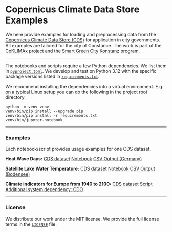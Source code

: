 # Copernicus Climate Data Store Examples

We here provide examples for loading and preprocessing data from the
[Copernicus Climate Data Store (CDS)][cds] for application in city
governments. All examples are tailored for the city of Constance. The
work is part of the [CoKLIMAx][coklimax] project and the [Smart Green
City Konstanz][sgc] program.

[cds]: https://cds.climate.copernicus.eu/
[coklimax]: https://www.iigs.uni-stuttgart.de/forschung/coklimax/
[sgc]: https://smart-green-city-konstanz.de/

---

The notebooks and scripts require a few Python dependencies. We list
them in [`pyproject.toml`](pyproject.toml). We develop and test  on
Python 3.12 with the specific package versions listed in
[`requirements.txt`](requirements.txt).

We recommend installing the dependencies into a virtual environment.
E.g. on a typical Linux setup you can do the following in the project
root directory.

```shell
python -m venv venv
venv/bin/pip install --upgrade pip
venv/bin/pip install -r requirements.txt
venv/bin/jupyter-notebook
```

----

### Examples

Each notebook/script provides usage examples for one CDS dataset.

**Heat Wave Days:**
[CDS dataset](https://cds.climate.copernicus.eu/cdsapp#!/dataset/sis-heat-and-cold-spells)
[Notebook](./sis-heat-and-cold-spells.ipynb)
[CSV Output (Germany)](./sis-heat-and-cold-spells.csv.zip)

**Satellite Lake Water Temperature:**
[CDS dataset](https://cds.climate.copernicus.eu/cdsapp#!/dataset/satellite-lake-water-temperature)
[Notebook](./satellite-lake-water-temperature.ipynb)
[CSV Output (Bodensee)](./satellite-lake-water-temperature.csv)

**Climate indicators for Europe from 1940 to 2100:**
[CDS dataset](https://cds-beta.climate.copernicus.eu/datasets/sis-ecde-climate-indicators)
[Script](./sis-ecde-climate-indicators.sh)
[Additional system dependency: CDO](https://code.mpimet.mpg.de/projects/cdo/wiki)

---

### License

We distribute our work under the MIT license. We provide the full
license terms in the [`LICENSE`](./LICENSE) file.
